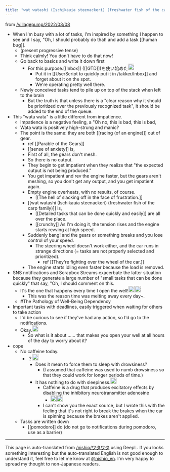 ```yaml
---
title: "wat watashi (Ischikauia steenackeri) (freshwater fish of the carp family)"
---
```


from [/villagepump/2022/03/08](https://scrapbox.io/villagepump/2022/03/08)
- When I'm busy with a lot of tasks, I'm inspired by something I happen to see and I say, "Oh, I should probably do that! and add a task [[human bug]].
    - (present progressive tense)
    - Think calmly! You don't have to do that now!
    - Go back to basics and write it down first
        - For this purpose.[[Inbox]] ([[GTD]])を使い始めた<img src='https://scrapbox.io/api/pages/villagepump/takker/icon' alt='/villagepump/takker.icon' height="19.5"/>
            - Put it in [[UserScript to quickly put it in /takker/Inbox]] and forget about it on the spot.
            - We're operating pretty well there.
    - Newly conceived tasks tend to pile up on top of the stack when left to the brain
        - But the truth is that unless there is a "clear reason why it should be prioritized over the previously recognized task", it should be added to the end of the queue.
- This "wata wata" is a little different from impatience.
    - Impatience is a negative feeling, a "Oh no, this is bad, this is bad,
    - Wata wata is positively high-strung and manic?
    - The point is the same: they are both [[racing (of an engine)]] out of gear.
        - ref  [[Parable of the Gears]]
        - [[sense of anxiety]] is,
        - First of all, the gears don't mesh.
        - So there is no output.
        - They begin to get impatient when they realize that "the expected output is not being produced."
        - You get impatient and rev the engine faster, but the gears aren't meshing, so you don't get any output, and you get impatient again.
        - Empty engine overheats, with no results, of course.
            - [[The hell of slacking off in the face of frustration.]]
        - [[wat watashi (Ischikauia steenackeri) (freshwater fish of the carp family)]] is,
            - [[Detailed tasks that can be done quickly and easily]] are all over the place.
            - [[crunchy]] As I'm doing it, the tension rises and the engine starts revving at high speed.
        - Suddenly bang! and the gears or something breaks and you lose control of your speed.
            - The steering wheel doesn't work either, and the car runs in strange directions (= tasks are not properly selected and prioritized).
                - ref  [[They're fighting over the wheel of the car.]]
        - The engine starts idling even faster because the load is removed.
- SNS notifications and Scrapbox Streams exacerbate the latter situation because they generate a large number of "small tasks that can be done quickly" that say, "Oh, I should comment on this.
    - It's the one that happens every time I open the well!<img src='https://scrapbox.io/api/pages/villagepump/takker/icon' alt='/villagepump/takker.icon' height="19.5"/><img src='https://scrapbox.io/api/pages/villagepump/kuuote/icon' alt='/villagepump/kuuote.icon' height="19.5"/>
        - This was the reason time was melting away every day~.
    - #The Pathology of Well-Being Dependency
- Important tasks with deadlines, easily triggered when waiting for others to take action
    - I'd be curious to see if they've had any action, so I'd go to the notifications.
    - Okay.<img src='https://scrapbox.io/api/pages/villagepump/takker/icon' alt='/villagepump/takker.icon' height="19.5"/>
        - So what is it about ...... that makes you open your well at all hours of the day to worry about it?
- cope
    - No caffeine today.
        - ？<img src='https://scrapbox.io/api/pages/villagepump/takker/icon' alt='/villagepump/takker.icon' height="19.5"/>
            - Does it mean to force them to sleep with drowsiness?
                - (I assumed that caffeine was used to numb drowsiness so that they could work for longer periods of time.)
            - It has nothing to do with sleepiness.<img src='https://scrapbox.io/api/pages/villagepump/nishio/icon' alt='/villagepump/nishio.icon' height="19.5"/>
                - Caffeine is a drug that produces excitatory effects by disabling the inhibitory neurotransmitter adenosine
                    - <img src='https://scrapbox.io/api/pages/icons/知見/icon' alt='/icons/知見.icon' height="19.5"/><img src='https://scrapbox.io/api/pages/villagepump/takker/icon' alt='/villagepump/takker.icon' height="19.5"/>
                - I can't show you the exact source, but I wrote this with the feeling that it's not right to break the brakes when the car is spinning because the brakes aren't applied.
    - Tasks are written down
        - [[pomodoro]] do (do not go to notifications during pomodoro, use as a barrier)
---
This page is auto-translated from [/nishio/ワタワタ](https://scrapbox.io/nishio/ワタワタ) using DeepL. If you looks something interesting but the auto-translated English is not good enough to understand it, feel free to let me know at [@nishio_en](https://twitter.com/nishio_en). I'm very happy to spread my thought to non-Japanese readers.